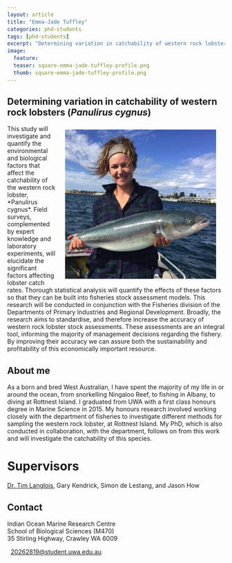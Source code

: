 ```yaml
---
layout: article
title: "Emma-Jade Tuffley"
categories: phd-students
tags: [phd-students]
excerpt: "Determining variation in catchability of western rock lobsters (*Panulirus cygnus*)"
image:
  feature: 
  teaser: square-emma-jade-tuffley-profile.png
  thumb: square-emma-jade-tuffley-profile.png
---
```

## Determining variation in catchability of western rock lobsters (*Panulirus cygnus*)
<img src='/images/square-emma-jade-tuffley-profile.png' align='right' width="350" hspace="20" vspace="10">
This study will investigate and quantify the environmental and biological factors that affect the catchability of the western rock lobster, *Panulirus cygnus*. Field surveys, complemented by expert knowledge and laboratory experiments, will elucidate the significant factors affecting lobster catch rates. Thorough statistical analysis will quantify the effects of these factors so that they can be built into fisheries stock assessment models. This research will be conducted in conjunction with the Fisheries division of the Departments of Primary Industries and Regional Development. Broadly, the research aims to standardise, and therefore increase the accuracy of western rock lobster stock assessments. These assessments are an integral tool, informing the majority of management decisions regarding the fishery. By improving their accuracy we can assure both the sustainability and profitability of this economically important resource.

## About me
As a born and bred West Australian, I have spent the majority of my life in or around the ocean, from snorkelling Ningaloo Reef, to fishing in Albany, to diving at Rottnest Island. I graduated from UWA with a first class honours degree in Marine Science in 2015. My honours research involved working closely with the department of fisheries to investigate different methods for sampling the western rock lobster, at Rottnest Island. My PhD, which is also conducted in collaboration, with the department, follows on from this work and will investigate the catchability of this species.

# Supervisors
[Dr. Tim Langlois](https://uwamegfisheries.github.io/researchers/tim-langlois/ "Tim Langlois"), Gary Kendrick, Simon de Lestang, and Jason How

## Contact
<p class="address"><i class="far fa-building"></i> Indian Ocean Marine Research Centre <br>
School of Biological Sciences (M470)<br>
35 Stirling Highway, Crawley WA 6009</p>

<p class="phoneemail"><i class="far fa-envelope-open"></i>&nbsp;&nbsp;<a href="mailto:20262819@student.uwa.edu.au">20262819@student.uwa.edu.au</a><br>
